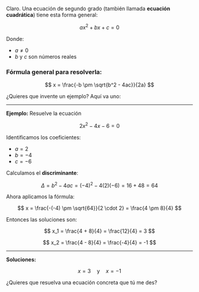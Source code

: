 Claro. Una ecuación de segundo grado (también llamada **ecuación cuadrática**) tiene esta forma general:

$$
ax^2 + bx + c = 0
$$

Donde:

* $a \neq 0$
* $b$ y $c$ son números reales

### Fórmula general para resolverla:

$$
x = \frac{-b \pm \sqrt{b^2 - 4ac}}{2a}
$$

¿Quieres que invente un ejemplo? Aquí va uno:

---

**Ejemplo:**
Resuelve la ecuación

$$
2x^2 - 4x - 6 = 0
$$

Identificamos los coeficientes:

* $a = 2$
* $b = -4$
* $c = -6$

Calculamos el **discriminante**:

$$
\Delta = b^2 - 4ac = (-4)^2 - 4(2)(-6) = 16 + 48 = 64
$$

Ahora aplicamos la fórmula:

$$
x = \frac{-(-4) \pm \sqrt{64}}{2 \cdot 2} = \frac{4 \pm 8}{4}
$$

Entonces las soluciones son:

$$
x_1 = \frac{4 + 8}{4} = \frac{12}{4} = 3
$$

$$
x_2 = \frac{4 - 8}{4} = \frac{-4}{4} = -1
$$

---

**Soluciones:**

$$
x = 3 \quad \text{y} \quad x = -1
$$

¿Quieres que resuelva una ecuación concreta que tú me des?

